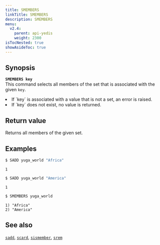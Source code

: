 ```yaml
---
title: SMEMBERS
linkTitle: SMEMBERS
description: SMEMBERS
menu:
  v2.4:
    parent: api-yedis
    weight: 2300
isTocNested: true
showAsideToc: true
---
```


## Synopsis

<b>`SMEMBERS key`</b><br>
This command selects all members of the set that is associated with the given `key`.
<li>If `key` is associated with a value that is not a set, an error is raised.</li>
<li>If `key` does not exist, no value is returned.</li>

## Return value

Returns all members of the given set.

## Examples

```sh
$ SADD yuga_world "Africa"
```

```
1
```

```sh
$ SADD yuga_world "America"
```

```
1
```

```sh
$ SMEMBERS yuga_world
```

```
1) "Africa"
2) "America"
```

## See also

[`sadd`](../sadd/), [`scard`](../scard/), [`sismember`](../sismember/), [`srem`](../srem/)

